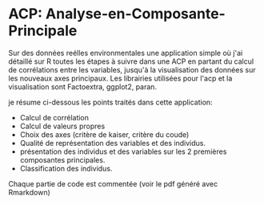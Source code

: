# ACP: Analyse-en-Composante-Principale

Sur des données reélles environmentales une application simple où j'ai détaillé sur R toutes les étapes à suivre dans une ACP en partant du calcul de corrélations entre les variables, jusqu'à la visualisation des données sur les nouveaux axes principaux. Les librairies utilisées pour l'acp et la visualisation sont Factoextra, ggplot2, paran.

je résume ci-dessous les points traités dans cette application:
* Calcul de corrélation
* Calcul de valeurs propres
* Choix des axes (critère de kaiser, critère du coude)
* Qualité de représentation des variables et des individus.
* présentation des individus et des variables sur les 2 premières composantes principales.
* Classification des individus.

Chaque partie de code est commentée (voir le pdf généré avec Rmarkdown)
